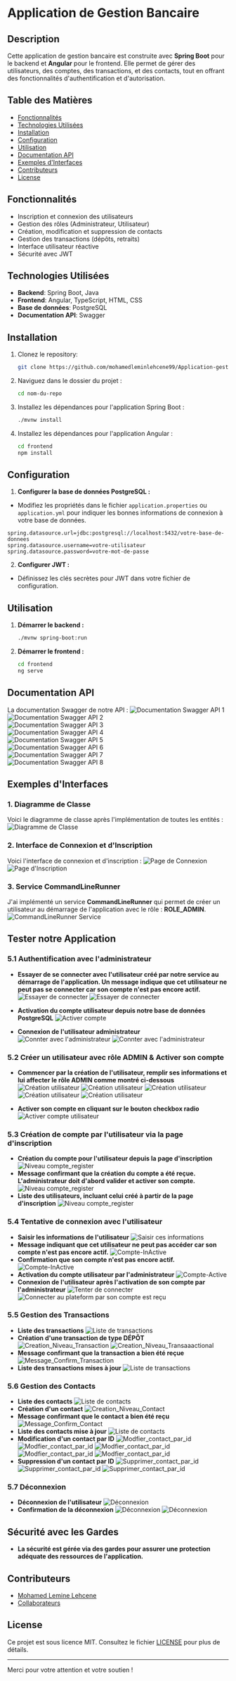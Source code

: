 # Application de Gestion Bancaire

## Description
Cette application de gestion bancaire est construite avec **Spring Boot** pour le backend et **Angular** pour le frontend. Elle permet de gérer des utilisateurs, des comptes, des transactions, et des contacts, tout en offrant des fonctionnalités d'authentification et d'autorisation.

## Table des Matières
- [Fonctionnalités](#fonctionnalités)
- [Technologies Utilisées](#technologies-utilisées)
- [Installation](#installation)
- [Configuration](#configuration)
- [Utilisation](#utilisation)
- [Documentation API](#documentation-api)
- [Exemples d'Interfaces](#exemples-dinterfaces)
- [Contributeurs](#contributeurs)
- [License](#license)

## Fonctionnalités
- Inscription et connexion des utilisateurs
- Gestion des rôles (Administrateur, Utilisateur)
- Création, modification et suppression de contacts
- Gestion des transactions (dépôts, retraits)
- Interface utilisateur réactive
- Sécurité avec JWT

## Technologies Utilisées
- **Backend**: Spring Boot, Java
- **Frontend**: Angular, TypeScript, HTML, CSS
- **Base de données**: PostgreSQL
- **Documentation API**: Swagger

## Installation
1. Clonez le repository:
   ```bash
   git clone https://github.com/mohamedleminlehcene99/Application-gestion-de-bancaire.git
   ```
2. Naviguez dans le dossier du projet :
   ```bash
   cd nom-du-repo
   ```

3. Installez les dépendances pour l'application Spring Boot :
   ```bash
   ./mvnw install
   ```

4. Installez les dépendances pour l'application Angular :
   ```bash
   cd frontend
   npm install
   ```

## Configuration
1. **Configurer la base de données PostgreSQL :**
  - Modifiez les propriétés dans le fichier `application.properties` ou `application.yml` pour indiquer les bonnes informations de connexion à votre base de données.

   ```properties
   spring.datasource.url=jdbc:postgresql://localhost:5432/votre-base-de-donnees
   spring.datasource.username=votre-utilisateur
   spring.datasource.password=votre-mot-de-passe
   ```

2. **Configurer JWT :**
  - Définissez les clés secrètes pour JWT dans votre fichier de configuration.

## Utilisation
1. **Démarrer le backend :**
   ```bash
   ./mvnw spring-boot:run
   ```

2. **Démarrer le frontend :**
   ```bash
   cd frontend
   ng serve
   ```

## Documentation API
La documentation Swagger de notre API :
![Documentation Swagger API 1](IMG/Swagger/img02.png)  
![Documentation Swagger API 2](IMG/Swagger/img03.png)  
![Documentation Swagger API 3](IMG/Swagger/img04.png)  
![Documentation Swagger API 4](IMG/Swagger/img05.png)  
![Documentation Swagger API 5](IMG/Swagger/img06.png)  
![Documentation Swagger API 6](IMG/Swagger/img07.png)  
![Documentation Swagger API 7](IMG/Swagger/img08.png)  
![Documentation Swagger API 8](IMG/Swagger/img09.png)

## Exemples d'Interfaces

### 1. Diagramme de Classe
Voici le diagramme de classe après l'implémentation de toutes les entités :
![Diagramme de Classe](IMG/img01.png)

### 2. Interface de Connexion et d'Inscription
Voici l'interface de connexion et d'inscription :
![Page de Connexion](IMG/img03.png)  
![Page d'Inscription](IMG/img02.png)

### 3. Service CommandLineRunner
J'ai implémenté un service **CommandLineRunner** qui permet de créer un utilisateur au démarrage de l'application avec le rôle : **ROLE_ADMIN**.
![CommandLineRunner Service](IMG/img04.png)

## Tester notre Application

### 5.1 Authentification avec l'administrateur
- **Essayer de se connecter avec l'utilisateur créé par notre service au démarrage de l'application. Un message indique que cet utilisateur ne peut pas se connecter car son compte n'est pas encore actif.**
  ![Essayer de connecter](IMG/img05.png)
  ![Essayer de connecter](IMG/img06.png)

- **Activation du compte utilisateur depuis notre base de données PostgreSQL**
  ![Activer compte](IMG/img07.png)

- **Connexion de l'utilisateur administrateur**
  ![Connter avec l'administrateur](IMG/img08.png)
  ![Connter avec l'administrateur](IMG/img09.png)

### 5.2 Créer un utilisateur avec rôle ADMIN & Activer son compte
- **Commencer par la création de l'utilisateur, remplir ses informations et lui affecter le rôle ADMIN comme montré ci-dessous**
  ![Création utilisateur](IMG/img10.png)
  ![Création utilisateur](IMG/img11.png)
  ![Création utilisateur](IMG/img12.png)
  ![Création utilisateur](IMG/img13.png)
  ![Création utilisateur](IMG/img14.png)

- **Activer son compte en cliquant sur le bouton checkbox radio**
  ![Activer compte utilisateur](IMG/img15.png)

### 5.3 Création de compte par l'utilisateur via la page d'inscription
- **Création du compte pour l'utilisateur depuis la page d'inscription**
  ![Niveau compte_register](IMG/img16.png)
- **Message confirmant que la création du compte a été reçue. L'administrateur doit d'abord valider et activer son compte.**
  ![Niveau compte_register](IMG/img17.png)
- **Liste des utilisateurs, incluant celui créé à partir de la page d'inscription**
  ![Niveau compte_register](IMG/img18.png)

### 5.4 Tentative de connexion avec l'utilisateur
- **Saisir les informations de l'utilisateur**
  ![Saisir ces informations](IMG/img19.png)
- **Message indiquant que cet utilisateur ne peut pas accéder car son compte n'est pas encore actif.**
  ![Compte-InActive](IMG/img20.png)
- **Confirmation que son compte n'est pas encore actif.**
  ![Compte-InActive](IMG/img21.png)
- **Activation du compte utilisateur par l'administrateur**
  ![Compte-Active](IMG/img22.png)
- **Connexion de l'utilisateur après l'activation de son compte par l'administrateur**
  ![Tenter de connecter](IMG/img23.png)
  ![Connecter au plateform par son compte est reçu](IMG/img24.png)

### 5.5 Gestion des Transactions
- **Liste des transactions**
  ![Liste de transactions](IMG/img25.png)
- **Création d'une transaction de type DÉPÔT**
  ![Creation_Niveau_Transaction](IMG/img26.png)
  ![Creation_Niveau_Transaaactional](IMG/img27.png)
- **Message confirmant que la transaction a bien été reçue**
  ![Message_Confirm_Transaction](IMG/img28.png)
- **Liste des transactions mises à jour**
  ![Liste de transactions](IMG/img29.png)

### 5.6 Gestion des Contacts
- **Liste des contacts**
  ![Liste de contacts](IMG/img30.png)
- **Création d'un contact**
  ![Creation_Niveau_Contact](IMG/img31.png)
- **Message confirmant que le contact a bien été reçu**
  ![Message_Confirm_Contact](IMG/img32.png)
- **Liste des contacts mise à jour**
  ![Liste de contacts](IMG/img33.png)
- **Modification d'un contact par ID**
  ![Modfier_contact_par_id](IMG/img34.png)
  ![Modfier_contact_par_id](IMG/img35.png)
  ![Modfier_contact_par_id](IMG/img36.png)
  ![Modfier_contact_par_id](IMG/img37.png)
  ![Modfier_contact_par_id](IMG/img38.png)
- **Suppression d'un contact par ID**
  ![Supprimer_contact_par_id](IMG/img39.png)
  ![Supprimer_contact_par_id](IMG/img40.png)
  ![Supprimer_contact_par_id](IMG/img41.png)

### 5.7 Déconnexion
- **Déconnexion de l'utilisateur**
  ![Déconnexion](IMG/img42.png)
- **Confirmation de la déconnexion**
  ![Déconnexion](IMG/img43.png)
  ![Déconnexion](IMG/img44.png)

## Sécurité avec les Gardes
- **La sécurité est gérée via des gardes pour assurer une protection adéquate des ressources de l'application.**

## Contributeurs
- [Mohamed Lemine Lehcene](https://github.com/mohamedleminlehcene99)
- [Collaborateurs](https://github.com/)

## License
Ce projet est sous licence MIT. Consultez le fichier [LICENSE](LICENSE) pour plus de détails.

---

Merci pour votre attention et votre soutien !
